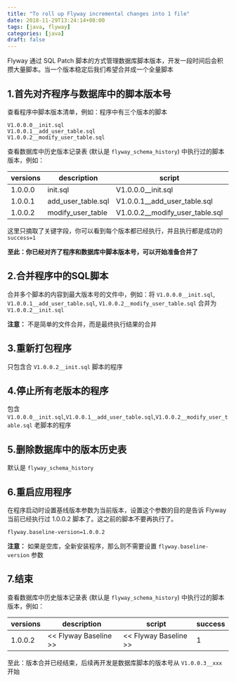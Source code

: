 ```yaml
---
title: "To roll up Flyway incremental changes into 1 file"
date: 2018-11-29T13:24:14+08:00
tags: [java, flyway]
categories: [java]
draft: false
---
```


Flyway 通过 SQL Patch 脚本的方式管理数据库脚本版本，开发一段时间后会积攒大量脚本。当一个版本稳定后我们希望合并成一个全量脚本

## 1.首先对齐程序与数据库中的脚本版本号

查看程序中脚本版本清单，例如：程序中有三个版本的脚本

```
V1.0.0.0__init.sql
V1.0.0.1__add_user_table.sql
V1.0.0.2__modify_user_table.sql
```

查看数据库中历史版本记录表 (默认是 `flyway_schema_history`) 中执行过的脚本版本，例如：

| versions | description | script  | success                |
| -------- | ----------- | --------| ---------------------- |
| 1.0.0.0  | init.sql    | V1.0.0.0__init.sql | 1 |
| 1.0.0.1  | add_user_table.sql  | V1.0.0.1__add_user_table.sql   | 1 |
| 1.0.0.2  | modify_user_table | V1.0.0.2__modify_user_table.sql | 1 |

这里只摘取了关键字段，你可以看到每个版本都已经执行，并且执行都是成功的 `success=1`

**至此：你已经对齐了程序和数据库中脚本版本号，可以开始准备合并了**

## 2.合并程序中的SQL脚本

合并多个脚本的内容到最大版本号的文件中，例如：将 `V1.0.0.0__init.sql`, `V1.0.0.1__add_user_table.sql`, `V1.0.0.2__modify_user_table.sql` 合并为 `V1.0.0.2__init.sql`

**注意：** 不是简单的文件合并，而是最终执行结果的合并

## 3.重新打包程序

只包含合 `V1.0.0.2__init.sql` 脚本的程序

## 4.停止所有老版本的程序

包含 `V1.0.0.0__init.sql`,`V1.0.0.1__add_user_table.sql`,`V1.0.0.2__modify_user_table.sql` 老脚本的程序

## 5.删除数据库中的版本历史表

默认是 `flyway_schema_history`

## 6.重启应用程序

在程序启动时设置基线版本参数为当前版本，设置这个参数的目的是告诉 Flyway 当前已经执行过 1.0.0.2 脚本了。这之前的脚本不要再执行了。

```properties
flyway.baseline-version=1.0.0.2
```

**注意：** 如果是空库，全新安装程序，那么则不需要设置 `flyway.baseline-version` 参数 

## 7.结束

查看数据库中历史版本记录表 (默认是 `flyway_schema_history`) 中执行过的脚本版本，例如：

| versions | description | script  | success                |
| -------- | ----------- | --------| ---------------------- |
| 1.0.0.2  | << Flyway Baseline >> | << Flyway Baseline >> | 1 |

至此：版本合并已经结束，后续再开发是数据库脚本的版本号从 `V1.0.0.3__xxx` 开始